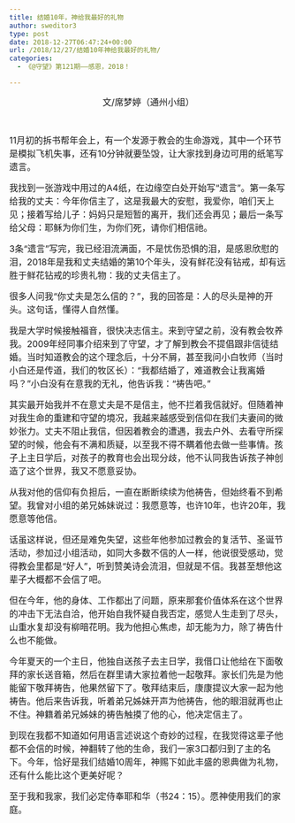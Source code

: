```yaml
---
title: 结婚10年，神给我最好的礼物
author: sweditor3
type: post
date: 2018-12-27T06:47:24+00:00
url: /2018/12/27/结婚10年神给我最好的礼物/
categories:
  - 《@守望》第121期——感恩，2018！

---
```

<p style="text-align: center;">
  <span style="font-size: 12pt;">文/席梦婷（通州小组）</span>
</p>

&nbsp;

<span style="font-size: 12pt;">11月初的拆书帮年会上，有一个发源于教会的生命游戏，其中一个环节是模拟飞机失事，还有10分钟就要坠毁，让大家找到身边可用的纸笔写遗言。</span>

<span style="font-size: 12pt;">我找到一张游戏中用过的A4纸，在边缘空白处开始写“遗言”。第一条写给我的丈夫：今年你信主了，这是我最大的安慰，我爱你，咱们天上见；接着写给儿子：妈妈只是短暂的离开，我们还会再见；最后一条写给父母：耶稣为你们生，为你们死，请你们相信祂。</span>

<span style="font-size: 12pt;">3条“遗言”写完，我已经泪流满面，不是忧伤恐惧的泪，是感恩欣慰的泪，2018年是我和丈夫结婚的第10个年头，没有鲜花没有钻戒，却有远胜于鲜花钻戒的珍贵礼物：我的丈夫信主了。</span>

<span style="font-size: 12pt;">很多人问我“你丈夫是怎么信的？”，我的回答是：人的尽头是神的开头。这句话，懂得人自然懂。</span>

<span style="font-size: 12pt;">我是大学时候接触福音，很快决志信主。来到守望之前，没有教会牧养我。2009年经同事介绍来到了守望，才了解到教会不提倡跟非信徒结婚。当时知道教会的这个理念后，十分不屑，甚至我问小白牧师（当时小白还是传道，我们的牧区长）：“我都结婚了，难道教会让我离婚吗？”小白没有在意我的无礼，他告诉我：“祷告吧。”</span>

<span style="font-size: 12pt;">其实最开始我并不在意丈夫是不是信主，他不拦着我信就好。但随着神对我生命的重建和守望的境况，我越来越感受到信仰在我们夫妻间的微妙张力。丈夫不阻止我信，但因着教会的遭遇，我去户外、去看守所探望的时候，他会有不满和质疑，以至我不得不瞒着他去做一些事情。孩子上主日学后，对孩子的教育也会出现分歧，他不认同我告诉孩子神创造了这个世界，我又不愿意妥协。</span>

<span style="font-size: 12pt;">从我对他的信仰有负担后，一直在断断续续为他祷告，但始终看不到希望。我曾对小组的弟兄姊妹说过：我愿意等，也许10年，也许20年，我愿意等他信。</span>

<span style="font-size: 12pt;">话虽这样说，但还是难免失望，这些年他参加过教会的复活节、圣诞节活动，参加过小组活动，如同大多数不信的人一样，他说很受感动，觉得教会里都是“好人”，听到赞美诗会流泪，但就是不信。我甚至想他这辈子大概都不会信了吧。</span>

<span style="font-size: 12pt;">但在今年，他的身体、工作都出了问题，原来那套价值体系在这个世界的冲击下无法自洽，他开始自我怀疑自我否定，感觉人生走到了尽头，山重水复却没有柳暗花明。我为他担心焦虑，却无能为力，除了祷告什么也不能做。</span>

<span style="font-size: 12pt;">今年夏天的一个主日，他独自送孩子去主日学，我借口让他给在下面敬拜的家长送音箱，然后在群里请大家拉着他一起敬拜。家长们先是为他能留下敬拜祷告，他果然留下了。敬拜结束后，康康提议大家一起为他祷告。他后来告诉我，听着弟兄姊妹开声为他祷告，他的眼泪就再也止不住。神籍着弟兄姊妹的祷告触摸了他的心，他决定信主了。</span>

<span style="font-size: 12pt;">到现在我都不知道如何用语言述说这个奇妙的过程，在我觉得这辈子他都不会信的时候，神翻转了他的生命，我们一家3口都归到了主的名下。今年，恰好是我们结婚10周年，神赐下如此丰盛的恩典做为礼物，还有什么能比这个更美好呢？</span>

<span style="font-size: 12pt;">至于我和我家，我们必定侍奉耶和华（书24：15）。愿神使用我们的家庭。</span>